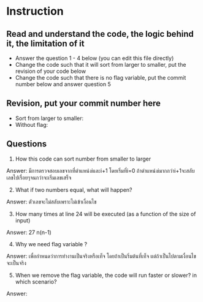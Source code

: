 ﻿# Instruction

## Read and understand the code, the logic behind it, the limitation of it
* Answer the question 1 - 4 below (you can edit this file directly)
* Change the code such that it will sort from larger to smaller, put the revision of your code below
* Change the code such that there is no flag variable, put the commit number below and answer question 5 


## Revision, put your commit number here
* Sort from larger to smaller:
* Without flag:

## Questions
1. How this code can sort number from smaller to larger
 
Answer: มีการตรวจสอบเลขจากที่ตำแหน่งiและi+1 โดยเริ่มที่i=0 ถ้าตำแหน่งiมากกว่าi+1จะสลับเลขไปเรื่อยๆจนกว่าจะเริ่มเลขเสร็จ

2. What if two numbers equal, what will happen? 

Answer: ตัวเลขจะไม่สลับเพราะไม่เข้าเงื่อนไข

3. How many times at line 24 will be executed (as a function of the size of input) 

Answer: 27 n(n-1)

4. Why we need flag variable ? 

Answer: เพื่อกำหนดว่าการทำงานเป็นจริงหรือเท็จ โดยถ้าเป็นริ่มต้นที่เท็จ แต่ถ้าเป็นไปตามเงื่อนไขจะเป็นจริง

5. When we remove the flag variable, the code will run faster or slower? in which scenario? 

Answer: